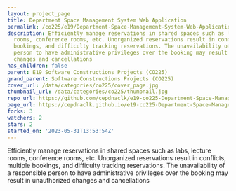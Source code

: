```yaml
---
layout: project_page
title: Department Space Management System Web Application
permalink: /co225/e19/Department-Space-Management-System-Web-Application/
description: Efficiently manage reservations in shared spaces such as labs, lecture
  rooms, conference rooms, etc. Unorganized reservations result in conflicts, multiple
  bookings, and difficulty tracking reservations. The unavailability of a responsible
  person to have administrative privileges over the booking may result in unauthorized
  changes and cancellations
has_children: false
parent: E19 Software Constructions Projects (CO225)
grand_parent: Software Constructions Projects (CO225)
cover_url: /data/categories/co225/cover_page.jpg
thumbnail_url: /data/categories/co225/thumbnail.jpg
repo_url: https://github.com/cepdnaclk/e19-co225-Department-Space-Management-System-Web-Application
page_url: https://cepdnaclk.github.io/e19-co225-Department-Space-Management-System-Web-Application
forks: 3
watchers: 2
stars: 2
started_on: '2023-05-31T13:53:54Z'
---
```


Efficiently manage reservations in shared spaces such as labs, lecture rooms, conference rooms, etc. Unorganized reservations result in conflicts, multiple bookings, and difficulty tracking reservations. The unavailability of a responsible person to have administrative privileges over the booking may result in unauthorized changes and cancellations
